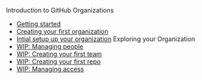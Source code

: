 Introduction to GitHub Organizations 
* [Getting started](01-Intro.md)
* [Creating your first organization](02-create_org.md) 
* [Intial setup up your organization](03-basic_setup.md)
 Exploring your Organization
* [WIP: Managing people](04-manage_people.md)
* [WIP: Creating your first team](05-create_team.md)
* [WIP: Creating your first repo](06-create_repo.md)
* [WIP: Managing access](07-manage_access.md)
